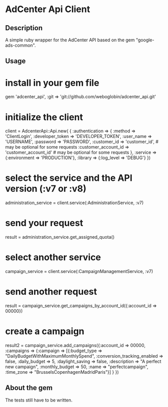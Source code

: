 AdCenter Api Client
=============

Description
-------------
A simple ruby wrapper for the AdCenter API based on the gem "google-ads-common".

Usage
-------------

  # install in your gem file
  gem 'adcenter_api', :git => 'git://github.com/weboglobin/adcenter_api.git'

  # initialize the client
  client = AdcenterApi::Api.new(
            {
              :authentication => {
                :method => 'ClientLogin',
                :developer_token => 'DEVELOPER_TOKEN',
                :user_name => 'USERNAME',
                :password => 'PASSWORD',
                :customer_id => 'customer_id', # may be optional for some requests
                :customer_account_id => 'customer_account_id' # may be optional for some requests
              },
              :service => {:environment => 'PRODUCTION'},
              :library => {:log_level => 'DEBUG'}
            })

  # select the service and the API version (:v7 or :v8)
  administration_service = client.service(:AdministrationService, :v7)
  # send your request
  result = administration_service.get_assigned_quota()

  # select another service
  campaign_service = client.service(:CampaignManagementService, :v7)
  # send another request
  result = campaign_service.get_campaigns_by_account_id({:account_id => 00000})
  # create a campaign
  result2 = campaign_service.add_campaigns({:account_id => 00000,
                                            :campaigns => {:campaign => [{:budget_type => "DailyBudgetWithMaximumMonthlySpend",
                                                                          :conversion_tracking_enabled => false,
                                                                          :daily_budget => 5,
                                                                          :daylight_saving => false,
                                                                          :description => "A perfect new campaign",
                                                                          :monthly_budget => 50,
                                                                          :name => "perfectcampaign",
                                                                          :time_zone => "BrusselsCopenhagenMadridParis"}]
                                                          }
                                            })

About the gem
-------------
The tests still have to be written.
